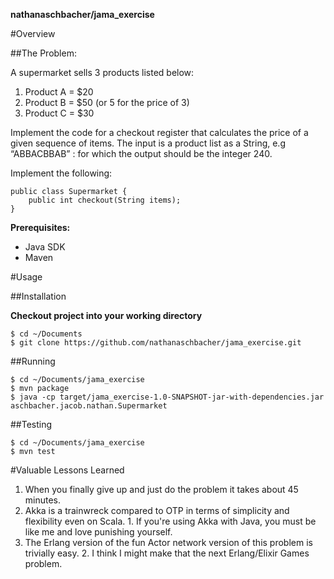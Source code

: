 __nathanaschbacher/jama_exercise__

#Overview

##The Problem:

A supermarket sells 3 products listed below: 

  1. Product A = $20
  2. Product B = $50 (or 5 for the price of 3)
  3. Product C = $30

Implement the code for a checkout register that calculates the price of a given sequence of items. The input is a product list as a String, e.g “ABBACBBAB” : for which the output should be the integer 240.

Implement the following:

```
public class Supermarket {
    public int checkout(String items);
}
```

**Prerequisites:**
* Java SDK
* Maven

#Usage

##Installation

**Checkout project into your working directory**

    $ cd ~/Documents
    $ git clone https://github.com/nathanaschbacher/jama_exercise.git

##Running

    $ cd ~/Documents/jama_exercise
    $ mvn package
    $ java -cp target/jama_exercise-1.0-SNAPSHOT-jar-with-dependencies.jar aschbacher.jacob.nathan.Supermarket

##Testing

    $ cd ~/Documents/jama_exercise
    $ mvn test

#Valuable Lessons Learned

  1. When you finally give up and just do the problem it takes about 45 minutes.
  2. Akka is a trainwreck compared to OTP in terms of simplicity and flexibility even on Scala.
    1. If you're using Akka with Java, you must be like me and love punishing yourself.
  3. The Erlang version of the fun Actor network version of this problem is trivially easy.
    2. I think I might make that the next Erlang/Elixir Games problem.
